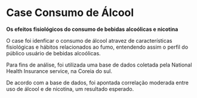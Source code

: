 <h1>Case Consumo de Álcool</h1>

<b>Os efeitos fisiológicos do consumo de bebidas alcoólicas e nicotina</b>

O case foi idenficar o consumo de álcool atravez de características fisiológicas e hábitos relacionados ao fumo, entendendo assim o perfil do público usuário de bebidas alcoólicas.

Para fins de análise, foi utilizada uma base de dados coletada pela National Health Insurance service, na Coreia do sul.

De acordo com a base de dados, foi apontada correlação moderada entre uso de álcool e de nicotina, um resultado esperado. 

